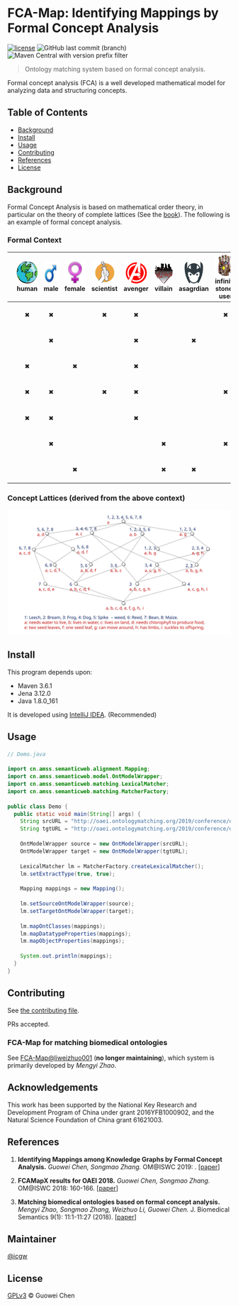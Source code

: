 FCA-Map: Identifying Mappings by Formal Concept Analysis
========================================================

[![license](https://img.shields.io/github/license/icgw/FCA-Map)](LICENSE)
![GitHub last commit (branch)](https://img.shields.io/github/last-commit/icgw/FCA-Map/master)
![Maven Central with version prefix filter](https://img.shields.io/maven-central/v/org.apache.maven/maven-repository-metadata/3.6.1)

> Ontology matching system based on formal concept analysis.

Formal concept analysis (FCA) is a well developed mathematical model for analyzing data and structuring concepts.

## Table of Contents

- [Background](#background)
- [Install](#install)
- [Usage](#usage)
- [Contributing](#contributing)
- [References](#references)
- [License](#license)

## Background

Formal Concept Analysis is based on mathematical order theory, in particular on the theory of complete lattices (See the [book](https://www.springer.com/gp/book/9783540627715)). The following is an example of formal concept analysis. 

### Formal Context

|                                                                                      | <img src=".assets/human.png" alt="human" width="50" height="50"> <br/> human | <img src=".assets/male.png" alt="male" width="50" height="50"> <br/> male | <img src=".assets/female.png" alt="female" width="50" height="50"> <br/> female | <img src=".assets/scientist.png" alt="scientist" width="50" height="50"> <br/> scientist | <img src=".assets/avenger.png" alt="avenger" width="50" height="50"> <br/> avenger | <img src=".assets/villain.png" alt="villain" width="50" height="50"> <br/> villain | <img src=".assets/asgardian.png" alt="asgardian" width="50" height="50"> <br/> asagrdian | <img src=".assets/infinity.png" alt="infinity stones user" width="50" height="50"> <br/> infinity stones user |
|:------------------------------------------------------------------------------------:|:----------------------------------------------------------------------------:|:-------------------------------------------------------------------------:|:-------------------------------------------------------------------------------:|:----------------------------------------------------------------------------------------:|:----------------------------------------------------------------------------------:|:----------------------------------------------------------------------------------:|:----------------------------------------------------------------------------------------:|:--------------------------------------------------------------------------------------------------------------:|
|        <img src=".assets/iron-man.png" alt="iron man" width="50" height="50">        |                                      ✖                                       |                                     ✖                                     |                                                                                 |                                            ✖                                             |                                         ✖                                          |                                                                                    |                                                                                          |                                                       ✖                                                        |
|            <img src=".assets/thor.png" alt="thor" width="50" height="50">            |                                                                              |                                     ✖                                     |                                                                                 |                                                                                          |                                         ✖                                          |                                                                                    |                                            ✖                                             |                                                                                                                |
|    <img src=".assets/black-wisdow.png" alt="black wisdow" width="50" height="50">    |                                      ✖                                       |                                                                           |                                        ✖                                        |                                                                                          |                                         ✖                                          |                                                                                    |                                                                                          |                                                                                                                |
|            <img src=".assets/hulk.png" alt="hulk" width="50" height="50">            |                                      ✖                                       |                                     ✖                                     |                                                                                 |                                            ✖                                             |                                         ✖                                          |                                                                                    |                                                                                          |                                                       ✖                                                        |
| <img src=".assets/captain-america.png" alt="captain america" width="50" height="50"> |                                      ✖                                       |                                     ✖                                     |                                                                                 |                                                                                          |                                         ✖                                          |                                                                                    |                                                                                          |                                                                                                                |
|          <img src=".assets/thanos.png" alt="thanos" width="50" height="50">          |                                                                              |                                     ✖                                     |                                                                                 |                                                                                          |                                                                                    |                                         ✖                                          |                                                                                          |                                                       ✖                                                        |
|            <img src=".assets/hela.png" alt="hela" width="50" height="50">            |                                                                              |                                                                           |                                        ✖                                        |                                                                                          |                                                                                    |                                         ✖                                          |                                            ✖                                             |                                                                                                                |

### Concept Lattices (derived from the above context)

![complete-lattice](./.assets/example-complete-lattice.svg)

## Install

This program depends upon:
- Maven 3.6.1
- Jena 3.12.0
- Java 1.8.0\_161

It is developed using [IntelliJ IDEA](https://www.jetbrains.com/idea/). (Recommended)

## Usage

```java
// Demo.java

import cn.amss.semanticweb.alignment.Mapping;
import cn.amss.semanticweb.model.OntModelWrapper;
import cn.amss.semanticweb.matching.LexicalMatcher;
import cn.amss.semanticweb.matching.MatcherFactory;

public class Demo {
  public static void main(String[] args) {
    String srcURL = "http://oaei.ontologymatching.org/2019/conference/data/Conference.owl";
    String tgtURL = "http://oaei.ontologymatching.org/2019/conference/data/ekaw.owl";

    OntModelWrapper source = new OntModelWrapper(srcURL);
    OntModelWrapper target = new OntModelWrapper(tgtURL);

    LexicalMatcher lm = MatcherFactory.createLexicalMatcher();
    lm.setExtractType(true, true);

    Mapping mappings = new Mapping();

    lm.setSourceOntModelWrapper(source);
    lm.setTargetOntModelWrapper(target);

    lm.mapOntClasses(mappings);
    lm.mapDatatypeProperties(mappings);
    lm.mapObjectProperties(mappings);

    System.out.println(mappings);
  }
}
```

## Contributing

See [the contributing file](CONTRIBUTING.md).

PRs accepted.

### FCA-Map for matching biomedical ontologies

See [FCA-Map@liweizhuo001](https://github.com/liweizhuo001/FCA-Map) (**no longer maintaining**), which system is primarily developed by _Mengyi Zhao_.

## Acknowledgements

This work has been supported by the National Key Research and Development Program of China under grant 2016YFB1000902, and the Natural Science Foundation of China grant 61621003.

## References

1. **Identifying Mappings among Knowledge Graphs by Formal Concept Analysis.** _Guowei Chen, Songmao Zhang._ OM@ISWC 2019: . [[paper][1]]

2. **FCAMapX results for OAEI 2018.** _Guowei Chen, Songmao Zhang._ OM@ISWC 2018: 160-166. [[paper][2]]

3. **Matching biomedical ontologies based on formal concept analysis.** _Mengyi Zhao, Songmao Zhang, Weizhuo Li, Guowei Chen._ J. Biomedical Semantics 9(1): 11:1-11:27 (2018). [[paper][3]]

## Maintainer

[@icgw](https://github.com/icgw)

## License

[GPLv3](LICENSE) © Guowei Chen

[1]: http://disi.unitn.it/~pavel/om2019/papers/om2019\_LTpaper3.pdf
[2]: http://ceur-ws.org/Vol-2288/oaei18\_paper7.pdf
[3]: https://jbiomedsem.biomedcentral.com/articles/10.1186/s13326-018-0178-9
